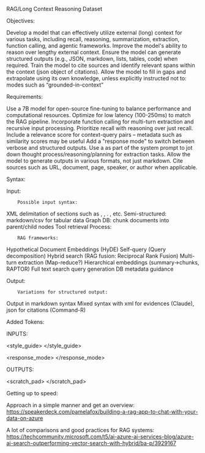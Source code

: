 RAG/Long Context Reasoning Dataset


Objectives:

Develop a model that can effectively utilize external (long) context for various tasks, including recall, reasoning, summarization, extraction, function calling, and agentic frameworks.
Improve the model's ability to reason over lengthy external context.
Ensure the model can generate structured outputs (e.g., JSON, markdown, lists, tables, code) when required.
Train the model to cite sources and identify relevant spans within the context (json object of citations).
Allow the model to fill in gaps and extrapolate using its own knowledge, unless explicitly instructed not to: modes such as “grounded-in-context”

Requirements:

Use a 7B model for open-source fine-tuning to balance performance and computational resources.
Optimize for low latency (100-250ms) to match the RAG pipeline.
Incorporate function calling for multi-turn extraction and recursive input processing.
Prioritize recall with reasoning over just recall.
Include a relevance score for context-query pairs – metadata such as similarity scores may be useful
Add a "response mode" to switch between verbose and structured outputs.
Use a <scratchpad> as part of the system prompt to jot down thought process/reasoning/planning for extraction tasks.
Allow the model to generate outputs in various formats, not just markdown.
Cite sources such as URL, document, page, speaker, or author when applicable.

Syntax:


Input:

        Possible input syntax:

XML delimitation of sections such as <query>, <scratchpad>, <instructions>. <documents>, <examples> etc.
Semi-structured: markdown/csv for tabular data
Graph DB: chunk documents into parent/child nodes
Tool retrieval
Process:

        RAG frameworks:

Hypothetical Document Embeddings (HyDE)
Self-query (Query decomposition)
Hybrid search (RAG fusion: Reciprocal Rank Fusion)
Multi-turn extraction (Map-reduce?)
Hierarchical embeddings (summary->chunks, RAPTOR)
Full text search query generation
DB metadata guidance
        

Output:

        Variations for structured output:

Output in markdown syntax
Mixed syntax with xml for evidences (Claude), json for citations (Command-R)

Added Tokens:

INPUTS:

<query> </query>

<documents> </documents>

<style_guide> </style_guide>

<examples> </examples>

<schema> </schema>

<response_mode> </response_mode>

OUTPUTS:

<scratch_pad> </scratch_pad>

<citations> </citations>

<metrics> </metrics>

        

Getting up to speed:


Approach in a simple manner and get an overview:
https://speakerdeck.com/pamelafox/building-a-rag-app-to-chat-with-your-data-on-azure

A lot of comparisons and good practices for RAG systems:
https://techcommunity.microsoft.com/t5/ai-azure-ai-services-blog/azure-ai-search-outperforming-vector-search-with-hybrid/ba-p/3929167

